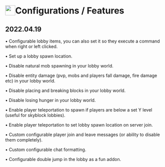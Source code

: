 # <img style="float: left;" height=32px src="https://lobbylib.cf/assets/img/code.svg"> Configurations / Features </img>

<h2>2022.04.19</h2>

<p>• Configurable lobby items, you can also set it so they execute a command when right or left clicked.</p>
<p>• Set up a lobby spawn location.</p>
<p>• Disable natural mob spawning in your lobby world.</p>
<p>• Disable entity damage (pvp, mobs and players fall damage, fire damage etc) in your lobby world.</p>
<p>• Disable placing and breaking blocks in your lobby world.</p>
<p>• Disable losing hunger in your lobby world.</p>
<p>• Enable player teleportation to spawn if players are below a set Y level (useful for skyblock lobbies).</p>
<p>• Enable player teleportation to set lobby spawn location on server join.</p>
<p>• Custom configurable player join and leave messages (or ability to disable them completely).</p>
<p>• Custom configurable chat formatting.</p>
<p>• Configurable double jump in the lobby as a fun addon.</p>
